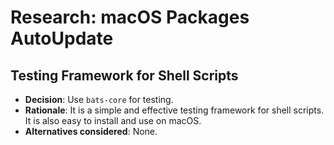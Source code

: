 # Research: macOS Packages AutoUpdate

## Testing Framework for Shell Scripts

-   **Decision**: Use `bats-core` for testing.
-   **Rationale**: It is a simple and effective testing framework for shell scripts. It is also easy to install and use on macOS.
-   **Alternatives considered**: None.
